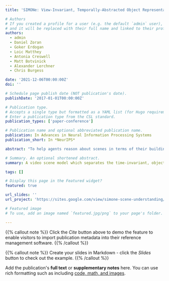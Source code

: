 ```yaml
---
title: 'SIMONe: View-Invariant, Temporally-Abstracted Object Representations via Unsupervised Video Decomposition'

# Authors
# If you created a profile for a user (e.g. the default `admin` user), write the username (folder name) here
# and it will be replaced with their full name and linked to their profile.
authors:
  - admin
  - Daniel Zoran
  - Goker Erdogan
  - Loic Matthey
  - Antonia Creswell
  - Matt Botvinick
  - Alexander Lerchner
  - Chris Burgess

date: '2021-12-06T00:00:00Z'
doi: ''

# Schedule page publish date (NOT publication's date).
publishDate: '2017-01-01T00:00:00Z'

# Publication type.
# Accepts a single type but formatted as a YAML list (for Hugo requirements).
# Enter a publication type from the CSL standard.
publication_types: ['paper-conference']

# Publication name and optional abbreviated publication name.
publication: In Advances in Neural Information Processing Systems
publication_short: In *NeurIPS*

abstract: "To help agents reason about scenes in terms of their building blocks, we wish to extract the compositional structure of any given scene (in particular, the configuration and characteristics of objects comprising the scene). This problem is especially difficult when scene structure needs to be inferred while also estimating the agent’s location/viewpoint, as the two variables jointly give rise to the agent’s observations. We present an unsupervised variational approach to this problem. Leveraging the shared structure that exists across different scenes, our model learns to infer two sets of latent representations from RGB video input alone: a set of 'object' latents, corresponding to the time-invariant, object-level contents of the scene, as well as a set of 'frame' latents, corresponding to global time-varying elements such as viewpoint. This factorization of latents allows our model, SIMONe, to represent object attributes in an allocentric manner which does not depend on viewpoint. Moreover, it allows us to disentangle object dynamics and summarize their trajectories as time-abstracted, view-invariant, per-object properties. We demonstrate these capabilities, as well as the model's performance in terms of view synthesis and instance segmentation, across three procedurally generated video datasets."

# Summary. An optional shortened abstract.
summary: A video scene model which separates the time-invariant, object-level contents of the scene from global time-varying elements such as viewpoint.

tags: []

# Display this page in the Featured widget?
featured: true

url_slides: ''
url_project: 'https://sites.google.com/view/simone-scene-understanding/'

# Featured image
# To use, add an image named `featured.jpg/png` to your page's folder.

---
```


{{% callout note %}}
Click the _Cite_ button above to demo the feature to enable visitors to import publication metadata into their reference management software.
{{% /callout %}}

{{% callout note %}}
Create your slides in Markdown - click the _Slides_ button to check out the example.
{{% /callout %}}

Add the publication's **full text** or **supplementary notes** here. You can use rich formatting such as including [code, math, and images](https://docs.hugoblox.com/content/writing-markdown-latex/).
